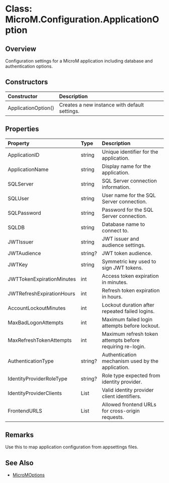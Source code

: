 # Class: MicroM.Configuration.ApplicationOption

## Overview
Configuration settings for a MicroM application including database and authentication options.

## Constructors
| Constructor | Description |
|:------------|:-------------|
| ApplicationOption() | Creates a new instance with default settings. |

## Properties
| Property | Type | Description |
|:------------|:-------------|:-------------|
| ApplicationID | string | Unique identifier for the application. |
| ApplicationName | string | Display name for the application. |
| SQLServer | string | SQL Server connection information. |
| SQLUser | string | User name for the SQL Server connection. |
| SQLPassword | string | Password for the SQL Server connection. |
| SQLDB | string | Database name to connect to. |
| JWTIssuer | string | JWT issuer and audience settings. |
| JWTAudience | string? | JWT token audience. |
| JWTKey | string | Symmetric key used to sign JWT tokens. |
| JWTTokenExpirationMinutes | int | Access token expiration in minutes. |
| JWTRefreshExpirationHours | int | Refresh token expiration in hours. |
| AccountLockoutMinutes | int | Lockout duration after repeated failed logins. |
| MaxBadLogonAttempts | int | Maximum failed login attempts before lockout. |
| MaxRefreshTokenAttempts | int | Maximum refresh token attempts before requiring re-login. |
| AuthenticationType | string? | Authentication mechanism used by the application. |
| IdentityProviderRoleType | string? | Role type expected from identity provider. |
| IdentityProviderClients | List<string> | Valid identity provider client identifiers. |
| FrontendURLS | List<string> | Allowed frontend URLs for cross-origin requests. |

## Remarks
Use this to map application configuration from appsettings files.

## See Also
- [MicroMOptions](MicroMOptions.md)
